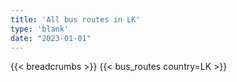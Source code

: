 ```yaml
---
title: 'All bus routes in LK'
type: 'blank'
date: "2023-01-01"
---
```


{{< breadcrumbs >}}
{{< bus_routes country=LK >}}
